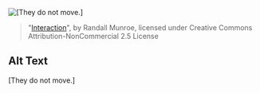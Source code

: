 ![\[They do not move.\]](https://imgs.xkcd.com/comics/interaction.png)
> "[Interaction](https://xkcd.com/1961/)", by Randall Munroe, licensed under Creative Commons Attribution-NonCommercial 2.5 License

## Alt Text
\[They do not move.\]
